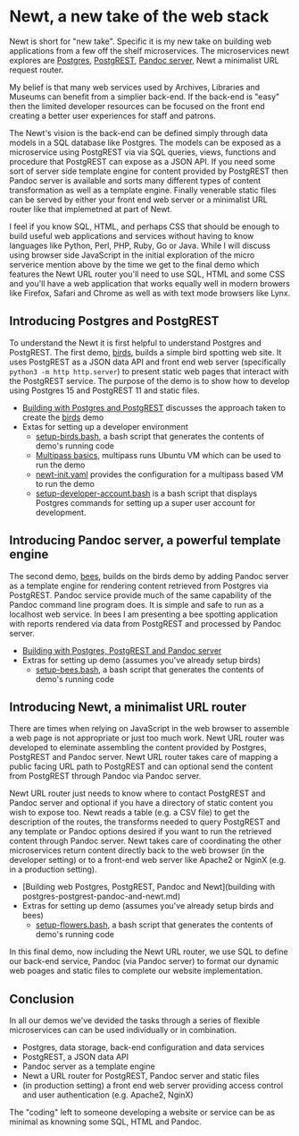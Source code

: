 
# Newt, a new take of the web stack

Newt is short for "new take". Specific it is my new take on building web applications from a few off the shelf microservices. The microservices newt explores are [Postgres](https://postgresql.org), [PostgREST](https://postgrest.org), [Pandoc server](https://pandoc.org), Newt a minimalist URL request router.

My belief is that many web services used by Archives, Libraries and Museums can benefit from a simplier back-end. If the back-end is "easy" then the limited developer resources can be focused on the front end creating a better user experiences for staff and patrons.

The Newt's vision is the back-end can be defined simply through data models in a SQL database like Postgres.  The models can be exposed as a microservice using PostgREST via via SQL queries, views, functions and procedure  that PostgREST can expose as a JSON API. If you need some sort of server side template engine for content provided by PostgREST then Pandoc server is available and sorts many different types of content transformation as well as a template engine. Finally venerable static files can be served by either your front end web server or a minimalist URL router like that implemetned at part of Newt.

I feel if you know SQL, HTML, and perhaps CSS that should be enough to build useful web applications and services without having to know languages like Python, Perl, PHP, Ruby, Go or Java. While I will discuss using browser side JavaScript in the initial exploration of the micro serverice mention above by the time we get to the final demo which features the Newt URL router you'll need to use SQL, HTML and some CSS and you'll have a web application that works equally well in modern browers like Firefox, Safari and Chrome as well as with text mode browsers like Lynx.


## Introducing Postgres and PostgREST

To understand the Newt it is first helpful to understand Postgres and PostgREST. The first demo, [birds](birds/), builds a simple bird spotting web site. It uses PostgREST as a JSON data API and front end web server (specifically `python3 -m http http.server`) to present static web pages that interact with the PostgREST service. The purpose of the demo is to show how to develop using Postgres 15 and PostgREST 11 and static files.

- [Building with Postgres and PostgREST](building-with-postgres-postgrest.md) discusses the approach taken to create the [birds](birds/) demo
- Extas for setting up a developer environment
    - [setup-birds.bash](setup-birds.bash), a bash script that generates the contents of demo's running code
    - [Multipass basics](multipass-basics.md), multipass runs Ubuntu VM which can be used to run the demo
    - [newt-init.yaml](newt-init.yaml) provides the configuration for a multipass based VM to run the demo
    - [setup-developer-account.bash](setup-developer-account.bash) is a bash script that displays Postgres commands for setting up a super user account for development.

## Introducing Pandoc server, a powerful template engine

The second demo, [bees](bees/), builds on the birds demo by adding Pandoc server as a template engine for rendering content retrieved from Postgres via PostgREST. Pandoc service provide much of the same capability of the Pandoc command line program does. It is simple and safe to run as a localhost web service.  In bees I am presenting a bee spotting application with reports rendered via data from PostgREST and processed by Pandoc server.

- [Building with Postgres, PostgREST and Pandoc server](building-with-postgres-postgrest-and-pandoc-server.md)
- Extras for setting up demo (assumes you've already setup birds)
    - [setup-bees.bash](setup-bees.bash), a bash script that generates the contents of demo's running code

## Introducing Newt, a minimalist URL router

There are times when relying on JavaScript in the web browser to assemble a web page is not appropriate or just too much work. Newt URL router was developed to eleminate assembling the content provided by Postgres, PostgREST and Pandoc server.   Newt URL router takes care of mapping a public facing URL path to PostgREST and can optional send the content from PostgREST through Pandoc via Pandoc server. 

Newt URL router just needs to know where to contact PostgREST and Pandoc server and optional if you have a directory of static content you wish to expose too. Newt reads a table (e.g. a CSV file) to get the description of the routes, the transforms needed to query PostgREST and any template or Pandoc options desired if you want to run the retrieved content through Pandoc server. Newt takes care of coordinating the other microservices return content directly back to the web browser (in the developer setting) or to a front-end web server like Apache2 or NginX (e.g. in a production setting).

- [Building web Postgres, PostgREST, Pandoc and Newt](building with postgres-postgrest-pandoc-and-newt.md)
- Extras for setting up demo (assumes you've already setup birds and bees)
    - [setup-flowers.bash](setup-flowers.bash), a bash script that generates the contents of demo's running code

In this final demo, now including the Newt URL router, we use SQL to define our back-end service, Pandoc (via Pandoc server) to format our dynamic web poages and static files to complete our website implementation.

## Conclusion

In all our demos we've devided the tasks through a series of flexible microservices can can be used individually or in combination.

- Postgres, data storage, back-end configuration and data services
- PostgREST, a JSON data API
- Pandoc server as a template engine
- Newt a URL router for PostgREST, Pandoc server and static files
- (in production setting) a front end web server providing access control and user authentication (e.g. Apache2, NginX)

The "coding" left to someone developing a website or service can be as minimal as knowning some SQL, HTML and Pandoc.


